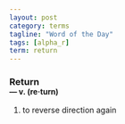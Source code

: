 ```yaml
---
layout: post
category: terms
tagline: "Word of the Day"
tags: [alpha_r]
term: return
---
```


<h3>Return<br/> <small>&mdash; v. (re<span>&middot;</span>turn)</small></h3>
<p><ol>
<li>to reverse direction again</li>
</ol></p>
